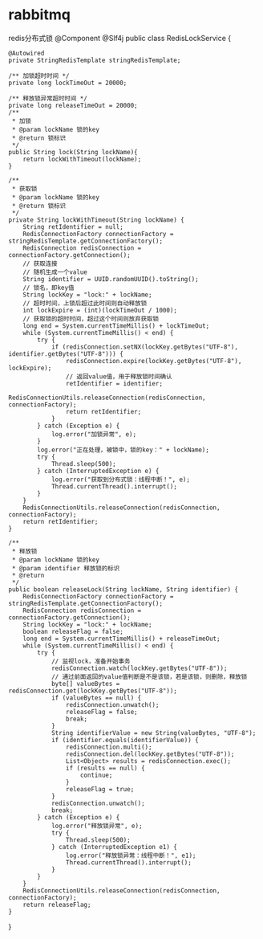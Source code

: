 # rabbitmq
redis分布式锁
@Component
@Slf4j
public class RedisLockService {

    @Autowired
    private StringRedisTemplate stringRedisTemplate;

    /** 加锁超时时间 */
    private long lockTimeOut = 20000;

    /** 释放锁异常超时时间 */
    private long releaseTimeOut = 20000;
    /**
     * 加锁
     * @param lockName 锁的key
     * @return 锁标识
     */
    public String lock(String lockName){
        return lockWithTimeout(lockName);
    }

    /**
     * 获取锁
     * @param lockName 锁的key
     * @return 锁标识
     */
    private String lockWithTimeout(String lockName) {
        String retIdentifier = null;
        RedisConnectionFactory connectionFactory = stringRedisTemplate.getConnectionFactory();
        RedisConnection redisConnection = connectionFactory.getConnection();
        // 获取连接
        // 随机生成一个value
        String identifier = UUID.randomUUID().toString();
        // 锁名，即key值
        String lockKey = "lock:" + lockName;
        // 超时时间，上锁后超过此时间则自动释放锁
        int lockExpire = (int)(lockTimeOut / 1000);
        // 获取锁的超时时间，超过这个时间则放弃获取锁
        long end = System.currentTimeMillis() + lockTimeOut;
        while (System.currentTimeMillis() < end) {
            try {
                if (redisConnection.setNX(lockKey.getBytes("UTF-8"), identifier.getBytes("UTF-8"))) {
                    redisConnection.expire(lockKey.getBytes("UTF-8"), lockExpire);
                    // 返回value值，用于释放锁时间确认
                    retIdentifier = identifier;
                    RedisConnectionUtils.releaseConnection(redisConnection, connectionFactory);
                    return retIdentifier;
                }
            } catch (Exception e) {
                log.error("加锁异常", e);
            }
            log.error("正在处理，被锁中，锁的key：" + lockName);
            try {
                Thread.sleep(500);
            } catch (InterruptedException e) {
                log.error("获取到分布式锁：线程中断！", e);
                Thread.currentThread().interrupt();
            }
        }
        RedisConnectionUtils.releaseConnection(redisConnection, connectionFactory);
        return retIdentifier;
    }

    /**
     * 释放锁
     * @param lockName 锁的key
     * @param identifier 释放锁的标识
     * @return
     */
    public boolean releaseLock(String lockName, String identifier) {
        RedisConnectionFactory connectionFactory = stringRedisTemplate.getConnectionFactory();
        RedisConnection redisConnection = connectionFactory.getConnection();
        String lockKey = "lock:" + lockName;
        boolean releaseFlag = false;
        long end = System.currentTimeMillis() + releaseTimeOut;
        while (System.currentTimeMillis() < end) {
            try {
                // 监视lock，准备开始事务
                redisConnection.watch(lockKey.getBytes("UTF-8"));
                // 通过前面返回的value值判断是不是该锁，若是该锁，则删除，释放锁
                byte[] valueBytes = redisConnection.get(lockKey.getBytes("UTF-8"));
                if (valueBytes == null) {
                    redisConnection.unwatch();
                    releaseFlag = false;
                    break;
                }
                String identifierValue = new String(valueBytes, "UTF-8");
                if (identifier.equals(identifierValue)) {
                    redisConnection.multi();
                    redisConnection.del(lockKey.getBytes("UTF-8"));
                    List<Object> results = redisConnection.exec();
                    if (results == null) {
                        continue;
                    }
                    releaseFlag = true;
                }
                redisConnection.unwatch();
                break;
            } catch (Exception e) {
                log.error("释放锁异常", e);
                try {
                    Thread.sleep(500);
                } catch (InterruptedException e1) {
                    log.error("释放锁异常：线程中断！", e1);
                    Thread.currentThread().interrupt();
                }
            }
        }
        RedisConnectionUtils.releaseConnection(redisConnection, connectionFactory);
        return releaseFlag;
    }
}
